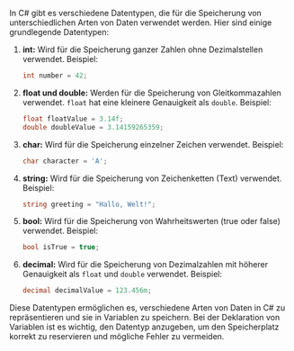 In C# gibt es verschiedene Datentypen, die für die Speicherung von unterschiedlichen Arten von Daten verwendet werden. Hier sind einige grundlegende Datentypen:

1. **int:** Wird für die Speicherung ganzer Zahlen ohne Dezimalstellen verwendet. Beispiel:
   ```csharp
   int number = 42;
   ```

2. **float und double:** Werden für die Speicherung von Gleitkommazahlen verwendet. `float` hat eine kleinere Genauigkeit als `double`. Beispiel:
   ```csharp
   float floatValue = 3.14f;
   double doubleValue = 3.14159265359;
   ```

3. **char:** Wird für die Speicherung einzelner Zeichen verwendet. Beispiel:
   ```csharp
   char character = 'A';
   ```

4. **string:** Wird für die Speicherung von Zeichenketten (Text) verwendet. Beispiel:
   ```csharp
   string greeting = "Hallo, Welt!";
   ```

5. **bool:** Wird für die Speicherung von Wahrheitswerten (true oder false) verwendet. Beispiel:
   ```csharp
   bool isTrue = true;
   ```

6. **decimal:** Wird für die Speicherung von Dezimalzahlen mit höherer Genauigkeit als `float` und `double` verwendet. Beispiel:
   ```csharp
   decimal decimalValue = 123.456m;
   ```

Diese Datentypen ermöglichen es, verschiedene Arten von Daten in C# zu repräsentieren und sie in Variablen zu speichern. Bei der Deklaration von Variablen ist es wichtig, den Datentyp anzugeben, um den Speicherplatz korrekt zu reservieren und mögliche Fehler zu vermeiden.